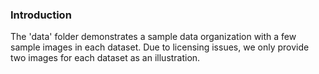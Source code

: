 ### Introduction

The 'data' folder demonstrates a sample data organization with a few sample images in each dataset. Due to licensing issues, we only provide two images for each dataset as an illustration.
